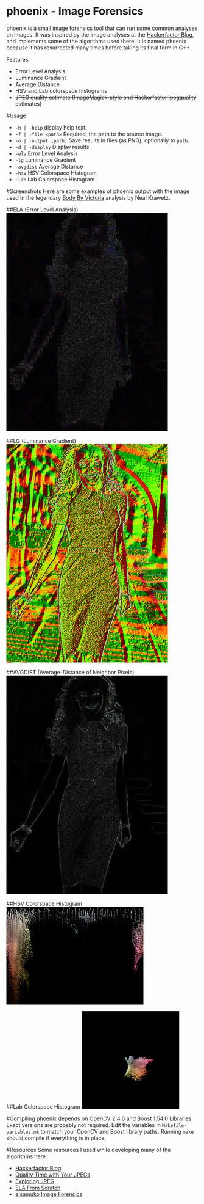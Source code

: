 phoenix - Image Forensics
=======
phoenix is a small image forensics tool that can run some common analyses on images. It was inspired by the image analyses at the [Hackerfactor Blog](http://www.hackerfactor.com/blog/), and implements some of the algorithms used there. It is named phoenix because it has resurrected many times before taking its final form in C++.

Features:

* Error Level Analysis
* Luminance Gradient
* Average Distance
* HSV and Lab colorspace histograms
* ~~JPEG quality estimate ([ImageMagick](http://www.imagemagick.org/script/index.php)-style and [Hackerfactor jpegquality](http://www.hackerfactor.com/src/jpegquality.c) estimates)~~

#Usage
* `-h | -help` display help text.
* `-f | -file <path>` Required, the path to the source image.
* `-o | -output [path]` Save results in files (as PNG), optionally to `path`.
* `-d | -display` Display results.
* `-ela` Error Level Analysis
* `-lg` Luminance Gradient
* `-avgdist` Average Distance
* `-hsv` HSV Colorspace Histogram
* -`lab` Lab Colorspace Histogram

#Screenshots
Here are some examples of phoenix output with the image used in the legendary [Body By Victoria](http://www.hackerfactor.com/blog/?/archives/322-Body-By-Victoria.html) analysis by Neal Krawetz.

##ELA (Error Level Analysis)
![Error Level Analysis](assets/bbv_ela.png)

##LG (Luminance Gradient)
![Luminance Gradient](assets/bbv_lg.png)

##AVGDIST (Average-Distance of Neighbor Pixels)
![Average Distance](assets/bbv_avgdist.png)

##HSV Colorspace Histogram
![HSV Histogram](assets/bbv_hsv.png)

##Lab Colorspace Histogram
![Lab Histogram](assets/bbv_lab.png)

#Compiling
phoenix depends on OpenCV 2.4.6 and Boost 1.54.0 Libraries. Exact versions are probably not required. Edit the variables in `Makefile-variables.mk` to match your OpenCV and Boost library paths. Running `make` should compile if everything is in place.

#Resources
Some resources I used while developing many of the algorithms here.

* [Hackerfactor Blog](http://www.hackerfactor.com/blog/)
* [Quality Time with Your JPEGs](http://blog.apokalyptik.com/2009/09/16/quality-time-with-your-jpegs/)
* [Exploring JPEG](https://www.imperialviolet.org/binary/jpeg/)
* [ELA From Scratch](https://infohost.nmt.edu/~schlake/ela/)
* [elsamuko Image Forensics](https://sites.google.com/site/elsamuko/forensics)